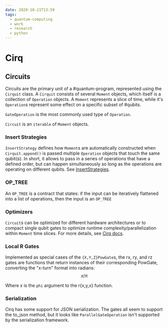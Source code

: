 ```yaml
---
date: 2020-10-21T13:59
tags:
  - quantum-computing
  - work
  - research
  - python
---
```


# Cirq

## Circuits

Circuits are the primary unit of a #quantum-program, represented using the
`Cirquit` class. A `Cirquit` consists of several `Moment` objects, which itself
is a collection of `Operation` objects. A `Moment` represents a slice of time,
while it's `Operation`s represent some effect on a specific subset of #qubits.

`GateOperation` is the most commonly used type of `Operation`.

`Circuit` is an `iterable` of `Moment` objects.

### Insert Strategies

`InsertStrategy` defines how `Moment`s are automatically constructed when
`Cirquit.append()` is passed multiple `Operation` objects that touch the same
qubit(s). In short, it allows to pass in a series of operations that have a
defined order, but can happen simultaneously so long as the operations are
operating on different qubits. See 
[InsertStrategies](https://cirq.readthedocs.io/en/stable/docs/circuits.html#InsertStrategies).

### OP_TREE

An `OP_TREE` is a contract that states: if the input can be iteratively
flattened into a list of operations, then the input is an `OP_TREE`

### Optimizers

`Circuit`s can be optimized for different hardware architectures or to compact
single qubit gates to optimize runtime complexity/parallelization within
`Moment` time slices. For more details, see 
[Cirq docs](https://cirq.readthedocs.io/en/stable/docs/circuits.html).

### Local R Gates

Implemented as special cases of the `{X,Y,Z}PowGate`s, the rx, ry, and rz gates
are functions that return instances of their corresponding PowGate, converting
the "x-turn" format into radians:
$$
x/\pi
$$

Where $x$ is the `phi` argument to the r{x,y,x} function.

### Serialization

Cirq has some support for JSON serialization. The gates all seem to support the
to_json method, but it looks like `ParallelGateOperation` isn't supported by the
serialization framework.
